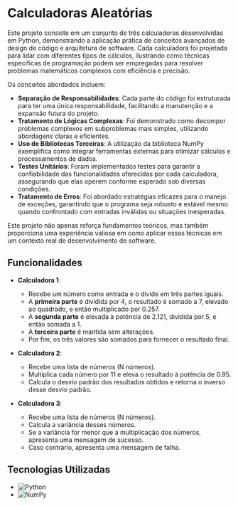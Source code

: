 # Calculadoras Aleatórias

Este projeto consiste em um conjunto de três calculadoras desenvolvidas em Python, demonstrando a aplicação prática de conceitos avançados de design de código e arquitetura de software. Cada calculadora foi projetada para lidar com diferentes tipos de cálculos, ilustrando como técnicas específicas de programação podem ser empregadas para resolver problemas matemáticos complexos com eficiência e precisão.

Os conceitos abordados incluem:
- **Separação de Responsabilidades**: Cada parte do código foi estruturada para ter uma única responsabilidade, facilitando a manutenção e a expansão futura do projeto.
- **Tratamento de Lógicas Complexas**: Foi demonstrado como decompor problemas complexos em subproblemas mais simples, utilizando abordagens claras e eficientes.
- **Uso de Bibliotecas Terceiras**: A utilização da biblioteca NumPy exemplifica como integrar ferramentas externas para otimizar cálculos e processamentos de dados.
- **Testes Unitários**: Foram implementados testes para garantir a confiabilidade das funcionalidades oferecidas por cada calculadora, assegurando que elas operem conforme esperado sob diversas condições.
- **Tratamento de Erros**: Foi abordado estratégias eficazes para o manejo de exceções, garantindo que o programa seja robusto e estável mesmo quando confrontado com entradas inválidas ou situações inesperadas.

Este projeto não apenas reforça fundamentos teóricos, mas também proporciona uma experiência valiosa em como aplicar essas técnicas em um contexto real de desenvolvimento de software.

## Funcionalidades

- **Calculadora 1**: 
  - Recebe um número como entrada e o divide em três partes iguais.
  - A **primeira parte** é dividida por 4, o resultado é somado a 7, elevado ao quadrado, e então multiplicado por 0.257.
  - A **segunda parte** é elevada à potência de 2.121, dividida por 5, e então somada a 1.
  - A **terceira parte** é mantida sem alterações.
  - Por fim, os três valores são somados para fornecer o resultado final.

- **Calculadora 2**: 
  - Recebe uma lista de números (N números).
  - Multiplica cada número por 11 e eleva o resultado à potência de 0.95.
  - Calcula o desvio padrão dos resultados obtidos e retorna o inverso desse desvio padrão.

- **Calculadora 3**: 
  - Recebe uma lista de números (N números).
  - Calcula a variância desses números.
  - Se a variância for menor que a multiplicação dos números, apresenta uma mensagem de sucesso.
  - Caso contrário, apresenta uma mensagem de falha.

## Tecnologias Utilizadas

- ![Python](https://img.shields.io/badge/Python-3776AB?style=for-the-badge&logo=python&logoColor=white)
- ![NumPy](https://img.shields.io/badge/NumPy-013243?style=for-the-badge&logo=numpy&logoColor=white)
